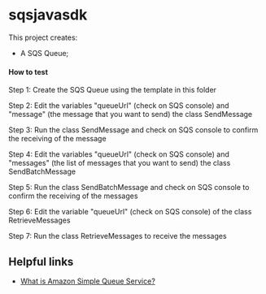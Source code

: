 # sqsjavasdk

This project creates:
- A SQS Queue;

#### How to test

Step 1: Create the SQS Queue using the template in this folder

Step 2: Edit the variables "queueUrl" (check on SQS console) and "message" (the message that you want to send) the class SendMessage

Step 3: Run the class SendMessage and check on SQS console to confirm the receiving of the message

Step 4: Edit the variables "queueUrl" (check on SQS console) and "messages" (the list of messages that you want to send) the class SendBatchMessage

Step 5: Run the class SendBatchMessage and check on SQS console to confirm the receiving of the messages

Step 6: Edit the variable "queueUrl" (check on SQS console) of the class RetrieveMessages

Step 7: Run the class RetrieveMessages to receive the messages

## Helpful links

- [What is Amazon Simple Queue Service?][1]

[1]: https://docs.aws.amazon.com/AWSSimpleQueueService/latest/SQSDeveloperGuide/welcome.html